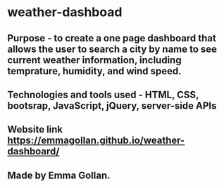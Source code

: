 # weather-dashboad

## Purpose - to create a one page dashboard that allows the user to search a city by name to see current weather information, including temprature, humidity, and wind speed.

## Technologies and tools used - HTML, CSS, bootsrap, JavaScript, jQuery, server-side APIs   

## Website link  https://emmagollan.github.io/weather-dashboard/

## Made by Emma Gollan.